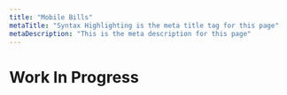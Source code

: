 ```yaml
---
title: "Mobile Bills"
metaTitle: "Syntax Highlighting is the meta title tag for this page"
metaDescription: "This is the meta description for this page"
---
```

# Work In Progress